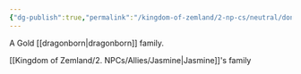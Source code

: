 ```yaml
---
{"dg-publish":true,"permalink":"/kingdom-of-zemland/2-np-cs/neutral/donjon-family/"}
---
```



A Gold [[dragonborn\|dragonborn]] family.

[[Kingdom of Zemland/2. NPCs/Allies/Jasmine\|Jasmine]]'s family  